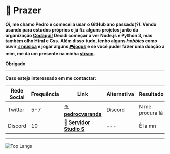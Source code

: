 # 👋 Prazer


**Oi, me chamo Pedro e comecei a usar o GitHub ano passado(?). Vendo usando para estudos próprios e já fiz alguns projetos junto da organização [Codaqui!](https://codaqui.dev) Decidi começar a ver Node.js e Python 3, mas também olho Html e Css.**
**Além disso tudo, tenho alguns *hobbies* como ouvir [🎶 música](https://open.spotify.com/playlist/5WW7inOJYB7w5zN6ERtHlB?si=4ff62c0341f74cc1) e jogar alguns [🎮jogos](https://steamcommunity.com/id/pvzin_/) e se você puder fazer uma doação a mim, me da um presente na minha [steam](https://store.steampowered.com/digitalgiftcards/).**

**Obrigado**

---
**Caso esteja interessado em me contactar:**

| Rede Social | Frequência | Link | Alternativa | Resultado |
| --- | --- | --- | --- | --- |
| Twitter | 5-7 | [🛸 **pedrocvaranda**](https://twitter.com/pedrocvaranda)  | Discord | N me procura lá |
| Discord | 10  | [🚀 **Servidor Studio S**](https://discord.gg/GBDXgnjedU) | --- | É lá mn |
---
![Top Langs](https://github-readme-stats.vercel.app/api/top-langs/?username=pedrocvaranda&layout=normal&show_icons=true&theme=nord)
